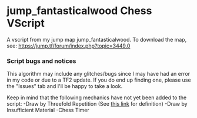 # jump_fantasticalwood Chess VScript
A vscript from my jump map jump_fantasticalwood. To download the map, see: https://jump.tf/forum/index.php?topic=3449.0

### Script bugs and notices
This algorithm may include any glitches/bugs since I may have had an error in my code or due to a TF2 update. If you do end up finding one, please use the "Issues" tab and I'll be happy to take a look.

Keep in mind that the following mechanics have not yet been added to the script:
-Draw by Threefold Repetition (See [this link](https://www.chess.com/terms/threefold-repetition-chess) for definition)
-Draw by Insufficient Material
-Chess Timer

